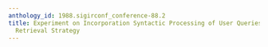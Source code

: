 ```yaml
---
anthology_id: 1988.sigirconf_conference-88.2
title: Experiment on Incorporation Syntactic Processing of User Queries into a Document
  Retrieval Strategy
---
```

